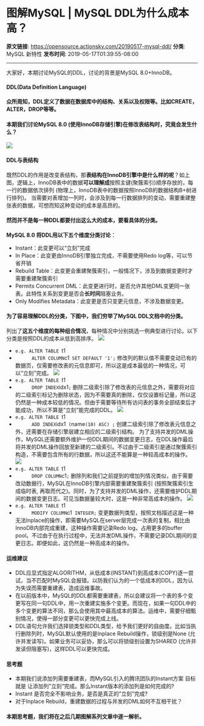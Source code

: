 # 图解MySQL | MySQL DDL为什么成本高？

**原文链接**: https://opensource.actionsky.com/20190517-mysql-ddl/
**分类**: MySQL 新特性
**发布时间**: 2019-05-17T01:39:55-08:00

---

大家好，本期讨论MySQL的DDL，讨论的背景是MySQL 8.0+InnoDB。
#### DDL(Data Definition Language)
#### 众所周知，DDL定义了数据在数据库中的结构、关系以及权限等。比如CREATE，ALTER，DROP等等。
#### 本期我们讨论MySQL 8.0 (使用InnoDB存储引擎)在修改表结构时，究竟会发生什么？
![](.img/7183eab5.jpg)											
#### DDL与表结构
既然DDL的作用是改变表结构，那**表结构在InnoDB引擎中是什么样的呢**？如上图，逻辑上，InnoDB表中的数据**可以理解成**按照主键(聚簇索引)顺序存放的，每一行的数据依次排列 (物理上，InnoDB表中的数据按照InnoDB的数据结构B+树进行排列)。
当需要对表增加一列时，会涉及到每一行数据排列的变动，需要重建整张表的数据，可想而知这种变动的成本是高昂的。
#### 然而并不是每一种DDL都要付出这么大的成本，要看具体的分类。
**MySQL 8.0 将DDL用以下五个维度分类讨论**：
- Instant：此变更可以&#8220;立刻&#8221;完成
- In Place：此变更由InnoDB引擎独立完成，不需要使用Redo log等，可以节省开销
- Rebuild Table：此变更会重建聚簇索引，一般情况下，涉及到数据变更时才需要重建聚簇索引
- Permits Concurrent DML：此变更进行时，是否允许其他DML变更同一张表。此特性关系到变更是否会**长时间**阻塞业务。
- Only Modifies Metadata：此变更是否只变更元信息，不涉及数据变更。
#### 为了容易理解DDL的分类，下图中，我们穷举了MySQL DDL文档中的分类。
列出了**这五个维度的每种组合情况**，每种情况中分别挑选一例典型进行讨论。以下分类是按照DDL的成本从低到高排序。
![](.img/4a9b7276.jpg)											
- `e.g. ALTER TABLE `t1` `
- `       ALTER COLUMN `c1` SET DEFAULT '1';`
修改列的默认值不需要变动已有的数据页，仅需要修改表的元信息即可，所以这是成本最低的一种情况，可以&#8221;立刻&#8221;完成。
![](.img/741e41e8.jpg)											
- `e.g. ALTER TABLE `t1` `
- `       DROP INDEX `idx1`;`
删除二级索引除了修改表的元信息之外，需要将对应的二级索引标记为删除状态，因为不需要真的删除，仅仅设置标记量，所以这仍然是一种成本较低的情况。但由于需要等待所有访问表的事务全部结束后才能成功，所以不算是&#8221;立刻&#8221;能完成的DDL。
![](.img/6c6bce5d.jpg)											
- `e.g. ALTER TABLE `t1` `
- `       ADD INDEX `idx1` (`name`(10) ASC) ;`
创建二级索引除了修改表元信息之外，还需要在存储引擎层建立相应的二级索引结构。
为了支持并发的DML操作，MySQL还需要额外维护一份DDL期间的数据变更日志，在DDL操作最后将并发的DML操作回放至新建的二级索引。不过由于二级索引是通过聚簇索引构造，不需要包含所有的行数据，所以这还不能算是一种较高成本的操作。
![](.img/ccf1bf7d.jpg)											
- `e.g. ALTER TABLE `t1` `
- `       DROP COLUMN `c1`;`
删除列和我们之前提到的增加列情况类似，由于需要改动数据行，MySQL在InnoDB引擎内部需要重建聚簇索引 (按照聚簇索引生成临时表, 再取而代之)。同时，为了支持并发的DML操作，还需要维护DDL期间的数据变更日志。可见当数据量较大时，这是一种非常高成本的操作。
![](.img/95ea4e98.jpg)											
- `e.g. ALTER TABLE `t1` `
- `       MODIFY COLUMN `c1` INTEGER;`
变更数据列类型，按照文档描述这是一种无法Inplace的操作，即需要MySQL在server层完成一次表的复制，相比由InnoDB内部完成重建，这种操作需要记录Redo log，占用更多的buffer pool。不过由于在执行过程中，无法并发DML操作，不需要记录DDL期间的变更日志。即便如此，这仍然是一种高成本的操作。
#### 运维建议
- DDL应显式指定ALGORITHM，从低成本(INSTANT)到高成本(COPY)逐一尝试，当不匹配时MySQL会报错。以防我们认为的一个低成本的DDL，因为认为失误而需要重建表，造成运维事故。
- 在以前版本中，MySQL的DDL都需要重建表，所以会建议将一个表的多个变更写在同一句DDL中，用一次重建实施多个变更。而现在，如果一句DDL中的多个变更的算法不同，那么会使用其中最高成本的算法。运维中，需要仔细甄别情况，使得一部分变更可以更快完成上线。
- DDL语句允许我们选择锁类型和DDL类型，给予我们更好的自由度。比如当执行删除列时，MySQL默认使用的是Inplace Rebuild操作，锁级别是None (允许并发读写)。如果业务可以妥协，那么可以将锁级别设置为SHARED (允许并发读但阻塞写)，这样DDL可以更快完成。
#### 思考题
- 本期我们说添加列需要重建表，而MySQL引入的腾讯团队的Instant方案 目标就是 让添加列&#8221;立刻&#8221;完成。那么Instant版本的添加列是如何完成的?
- Instant 是否完全不影响业务，是否是真正的&#8221;立刻&#8221;完成?
- 对于Inplace Rebuild，重建数据的过程与并发的DML如何不互相干扰？
#### 本期思考题，我们将在之后几期图解系列文章中逐一解析。